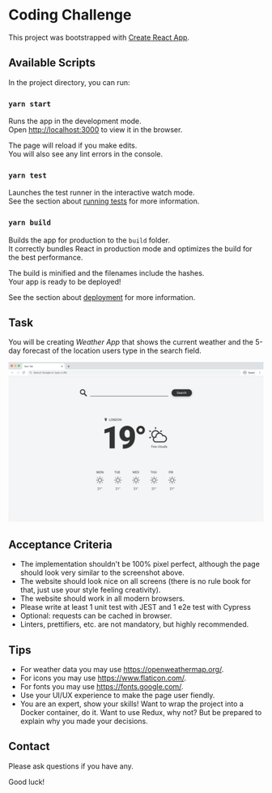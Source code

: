 # Coding Challenge

This project was bootstrapped with [Create React App](https://github.com/facebook/create-react-app).

## Available Scripts

In the project directory, you can run:

### `yarn start`

Runs the app in the development mode.<br />
Open [http://localhost:3000](http://localhost:3000) to view it in the browser.

The page will reload if you make edits.<br />
You will also see any lint errors in the console.

### `yarn test`

Launches the test runner in the interactive watch mode.<br />
See the section about [running tests](https://facebook.github.io/create-react-app/docs/running-tests) for more information.

### `yarn build`

Builds the app for production to the `build` folder.<br />
It correctly bundles React in production mode and optimizes the build for the best performance.

The build is minified and the filenames include the hashes.<br />
Your app is ready to be deployed!

See the section about [deployment](https://facebook.github.io/create-react-app/docs/deployment) for more information.

## Task

You will be creating _Weather App_ that shows the current weather and the 5-day forecast of the location users type in the search field.

![](./src/assets/images/WeatherApp.jpg)

## Acceptance Criteria

* The implementation shouldn't be 100% pixel perfect, although the page should look very similar to the screenshot above.
* The website should look nice on all screens (there is no rule book for that, just use your style feeling creativity).
* The website should work in all modern browsers.
* Please write at least 1 unit test with JEST and 1 e2e test with Cypress
* Optional: requests can be cached in browser.
* Linters, prettifiers, etc. are not mandatory, but highly recommended.

## Tips

* For weather data you may use https://openweathermap.org/.
* For icons you may use https://www.flaticon.com/.
* For fonts you may use https://fonts.google.com/.
* Use your UI/UX experience to make the page user fiendly.
* You are an expert, show your skills! Want to wrap the project into a Docker container, do it. Want to use Redux, why not? But be prepared to explain why you made your decisions.

## Contact

Please ask questions if you have any.

Good luck!